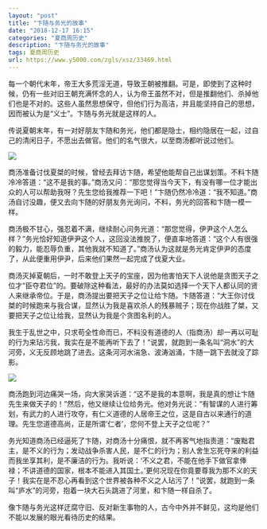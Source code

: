 ```yaml
---
layout: "post"
title: "卞随与务光的故事"
date: "2018-12-17 16:15"
categories: "夏商周历史"
description: "卞随与务光的故事"
tags: 夏商周历史
url: https://www.y5000.com/zgls/xsz/33469.html
---
```






每一个朝代末年，帝王大多荒淫无道，导致王朝被推翻。可是，即使到了这种时候，仍有一些对旧王朝充满怀念的人，认为帝王虽然不对，但是推翻他们、杀掉他们也是不对的。这些人虽然思想保守，但他们行为高洁，并且能坚持自己的思想，因而被认为是“义士”。卞随与务光就是这样的人。

传说夏朝末年，有一对好朋友卞随和务光，他们都是隐士，相约隐居在一起，过自己的清闲日子，不愿出去做官。他们的名气很大，以至商汤都听说过他们。

![](https://img.y5000.com/uploads/allimg/180920/8-1P9201I241412.jpg)

商汤准备讨伐夏桀的时候，曾经去拜访卞随，希望他能帮自己出谋划策。不料卞随冷冷答道：“这不是我的事。”商汤又问：“那您觉得当今天下，有没有哪一位才能出众的人可以帮助我呀？先生您给我推荐一下吧！”卞随仍然冷冷道：“我不知道。”商汤自讨没趣，便又去向卞随的好朋友务光询问，不料，务光的回答和卞随一模一样。

商汤极不甘心，强忍着不满，继续耐心问务光道：“那您觉得，伊尹这个人怎么样？”务光恰好知道伊尹这个人，这回没法推脱了，便直率地答道：“这个人有很强的毅力，能忍辱负重，其他我就不知道了。”商汤认为这就是务光肯定伊尹的态度了，从此便重用伊尹，后来他们果然一起完成了伐夏大业。

商汤灭掉夏朝后，一时不敢登上天子的宝座，因为他害怕天下人说他是贪图天子之位才“臣夺君位”的。要破除这种看法，最好的办法莫如选择一个天下人都认同的贤人来继承帝位。于是，商汤提出要把天子之位让给卞随。卞随答道：“大王你讨伐桀的时候跑来与我合谋，显然认为我是喜欢杀人的残暴贼子；现在你战胜了桀，又要把天子之位让给我，显然认为我是个贪图名利的人。

我生于乱世之中，只求苟全性命而已，不料没有道德的人（指商汤）却一再以可耻的行为来玷污我，我实在是不能再听下去了！”说罢，就跑到一条名叫“洞水”的大河旁，义无反顾地跳了进去。这条河河水湍急、波涛汹涌，卞随一跳下去就没了踪影。

![](https://img.y5000.com/uploads/allimg/180920/8-1P9201I253V2.jpg)

商汤跑到河边痛哭一场，向大家哭诉道：“这不是我的本意啊，我是真的想让卞随先生来做天子的！”然后，他又继续让位给务光。他对务光说：“有智谋的人进行筹划，有武力的人进行攻夺，有仁义道德的人居帝王之位，这是自古以来通行的道理。先生您道德高尚，正是所谓‘仁者’，您何不登上天子之位呢？”

务光知道商汤已经逼死了卞随，对商汤十分痛恨，就不再客气地指责道：“废黜君主，是不义的行为；发动战争杀害人民，是不仁的行为；别人舍生忘死夺来的利益而我坐享其利，是不廉洁的行为。我听说：‘不义之君，不能在他手下做官拿俸禄；不讲道德的国家，根本不能进入其国土。’更何况现在你竟要尊我为那不义的天子！我实在是不忍心再看到这个世界被各种不义之人玷污了！”说罢，就跑到一条叫“庐水”的河旁，抱着一块大石头跳进了河里，和卞随一样自杀了。

像卞随与务光这样迂腐守旧、反对新生事物的人，古今中外并不鲜见，这均是他们不能以发展的眼光看待历史的结果。
